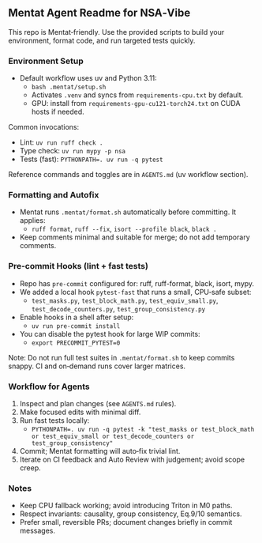 ## Mentat Agent Readme for NSA‑Vibe

This repo is Mentat‑friendly. Use the provided scripts to build your environment, format code, and run targeted tests quickly.

### Environment Setup

- Default workflow uses uv and Python 3.11:
  - `bash .mentat/setup.sh`
  - Activates `.venv` and syncs from `requirements-cpu.txt` by default.
  - GPU: install from `requirements-gpu-cu121-torch24.txt` on CUDA hosts if needed.

Common invocations:
- Lint: `uv run ruff check .`
- Type check: `uv run mypy -p nsa`
- Tests (fast): `PYTHONPATH=. uv run -q pytest`

Reference commands and toggles are in `AGENTS.md` (uv workflow section).

### Formatting and Autofix

- Mentat runs `.mentat/format.sh` automatically before committing. It applies:
  - `ruff format`, `ruff --fix`, `isort --profile black`, `black .`
- Keep comments minimal and suitable for merge; do not add temporary comments.

### Pre‑commit Hooks (lint + fast tests)

- Repo has `pre-commit` configured for: ruff, ruff-format, black, isort, mypy.
- We added a local hook `pytest-fast` that runs a small, CPU‑safe subset:
  - `test_masks.py`, `test_block_math.py`, `test_equiv_small.py`,
    `test_decode_counters.py`, `test_group_consistency.py`
- Enable hooks in a shell after setup:
  - `uv run pre-commit install`
- You can disable the pytest hook for large WIP commits:
  - `export PRECOMMIT_PYTEST=0`

Note: Do not run full test suites in `.mentat/format.sh` to keep commits snappy. CI and on‑demand runs cover larger matrices.

### Workflow for Agents

1. Inspect and plan changes (see `AGENTS.md` rules).
2. Make focused edits with minimal diff.
3. Run fast tests locally:
   - `PYTHONPATH=. uv run -q pytest -k "test_masks or test_block_math or test_equiv_small or test_decode_counters or test_group_consistency"`
4. Commit; Mentat formatting will auto‑fix trivial lint.
5. Iterate on CI feedback and Auto Review with judgement; avoid scope creep.

### Notes

- Keep CPU fallback working; avoid introducing Triton in M0 paths.
- Respect invariants: causality, group consistency, Eq.9/10 semantics.
- Prefer small, reversible PRs; document changes briefly in commit messages.
